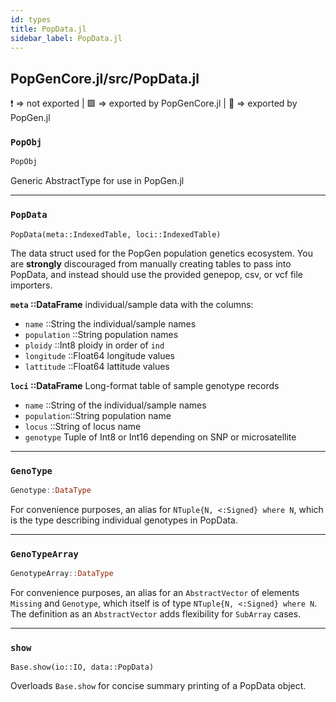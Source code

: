 ```yaml
---
id: types
title: PopData.jl
sidebar_label: PopData.jl
---
```

## PopGenCore.jl/src/PopData.jl
❗ => not exported | 
🟪 => exported by PopGenCore.jl | 
🔵 => exported by PopGen.jl

### `PopObj`
```Julia
PopObj
```
Generic AbstractType for use in PopGen.jl

----

### `PopData`
```
PopData(meta::IndexedTable, loci::IndexedTable)
```
The data struct used for the PopGen population genetics ecosystem. You are
**strongly** discouraged from manually creating tables to pass into PopData,
and instead should use the provided genepop, csv, or vcf file importers.

**`meta` ::DataFrame** individual/sample data with the columns:

- `name` ::String the individual/sample names
- `population` ::String population names
- `ploidy` ::Int8 ploidy in order of `ind`
- `longitude` ::Float64 longitude values
- `lattitude` ::Float64 lattitude values

**`loci` ::DataFrame** Long-format table of sample genotype records

- `name` ::String of the individual/sample names
- `population`::String population name
- `locus` ::String of locus name
- `genotype` Tuple of Int8 or Int16 depending on SNP or microsatellite

----

### `GenoType`
```julia
Genotype::DataType
```
For convenience purposes, an alias for `NTuple{N, <:Signed} where N`, which is the type describing individual genotypes in PopData.

----

### `GenoTypeArray`
```julia
GenotypeArray::DataType
```
For convenience purposes, an alias for an `AbstractVector` of elements `Missing` and `Genotype`, which itself is of type `NTuple{N, <:Signed} where N`. The definition as an `AbstractVector` adds flexibility for `SubArray` cases.

----

### `show`
    Base.show(io::IO, data::PopData)
Overloads `Base.show` for concise summary printing of a PopData object.